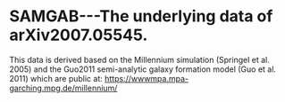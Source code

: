 # SAMGAB---The underlying data of arXiv2007.05545.

This data is derived based on the Millennium simulation (Springel et al. 2005) and the Guo2011 semi-analytic galaxy formation model (Guo et al. 2011) which are public at:
https://wwwmpa.mpa-garching.mpg.de/millennium/


